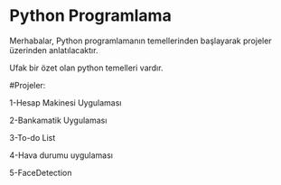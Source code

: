 # Python Programlama
Merhabalar, Python programlamanın temellerinden başlayarak projeler üzerinden anlatılacaktır.

Ufak bir özet olan python temelleri vardır.

#Projeler:

1-Hesap Makinesi Uygulaması

2-Bankamatik Uygulaması

3-To-do List

4-Hava durumu uygulaması

5-FaceDetection

 

